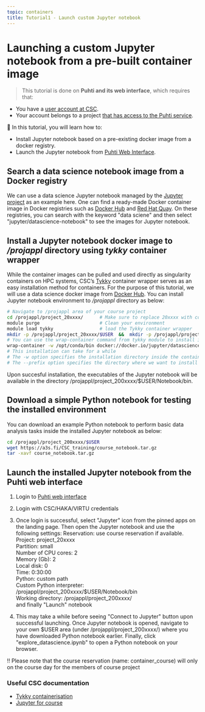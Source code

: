 ```yaml
---
topic: containers
title: Tutorial1 - Launch custom Jupyter notebook 
---
```


# Launching a custom Jupyter notebook from a pre-built container image

> This tutorial is done on **Puhti and its web interface**, which requires that:

- You have a [user account at CSC](https://docs.csc.fi/accounts/how-to-create-new-user-account/).
- Your account belongs to a project [that has access to the Puhti service](https://docs.csc.fi/accounts/how-to-add-service-access-for-project/).


💬 In this tutorial, you will learn how to:
  - Install Jupyter notebook based on a pre-existing docker image from a docker registry.
  - Launch the Jupyter notebook from [Puhti Web Interface](https://www.puhti.csc.fi/public/).
    
## Search a data science notebook image from a Docker registry

We can use a data science Jupyter notebook managed by the [Jupyter project](https://github.com/jupyter) as an example here. One can find a ready-made Docker container image in Docker registries such as [Docker Hub](https://hub.docker.com/) and [Red Hat Quay](https://quay.io/). On these registries, you can search with the keyword "data sciene" and then select "jupyter/datascience-notebook" to see the images for Jupyter notebook.

## Install a Jupyter notebook docker image to */projappl* directory using *tykky* container wrapper
While the container images can be pulled and used directly as singularity containers on HPC systems, CSC’s [Tykky](https://docs.csc.fi/computing/containers/tykky/) container wrapper serves as an easy installation method for containers. For the purpose of this tutorial, we will use a data science docker image from [Docker Hub](https://hub.docker.com/r/jupyter/datascience-notebook). You can install Jupyter notebook environment to */projappl* directory as below:  

```bash
# Navigate to /projappl area of your course project 
cd /projappl/project_20xxxx/      # Make sure to replace 20xxxx with correct course project number
module purge                      # Clean your environment
module load tykky                 # load the Tykky container wrapper
mkdir -p /projappl/project_20xxxx/$USER  &&  mkdir -p /projappl/project_20xxxx/$USER/Notebook
# You can use the wrap-container command from tykky module to install image binaries to /projappl
wrap-container -w /opt/conda/bin docker://docker.io/jupyter/datascience-notebook:x86_64-ubuntu-22.04 --prefix /projappl/project_200xxxx/$USER/Notebook
# This installation can take for a while
# The -w option specifies the installation directory inside the container. For this data science container image, path is /opt/conda/bin
# The --prefix option specifies the directory where we want to install the software on the host system.
```
Upon succesful installation, the executables of the Jupyter notebook will be available in the directory /projappl/project_200xxxx/$USER/Notebook/bin. 

## Download a simple Python notebook for testing the installed environment

You can download an example Python notebook to perform basic data analysis tasks inside the installed Jupyter notebook as below: 
```bash
cd /projappl/project_200xxxx/$USER
wget https://a3s.fi/CSC_training/course_notebook.tar.gz
tar -xavf course_notebook.tar.gz
```

## Launch the installed Jupyter notebook from the Puhti web interface

1. Login to [Puhti web interface](https://www.puhti.csc.fi)
2. Login with CSC/HAKA/VIRTU credentials 
3. Once login is successful, select "Jupyter" icon from the pinned apps on the landing page.  Then open the Jupyter notebook and use the following settings:
    Reservation: use course reservation if available.  
    Project: project_20xxxx   
    Partition: small  
    Number of CPU cores: 2  
    Memory (Gb): 2  
    Local disk: 0  
    Time: 0:30:00  
    Python: custom path  
    Custom Python interpreter: /projappl/project_200xxxx/$USER/Notebook/bin  
    Working directory: /projappl/project_200xxxx/  
    and finally "Launch" notebook  
   
 4. This may take a while before seeing "Connect to Jupyter" button upon successful launching. Once Jupyter notebook is opened, navigate to your own $USER area (under /projappl/project_200xxxx/) where you have downloaded Python notebook earlier. Finally, click "explore_datascience.ipynb" to open a Python notebook on your browser.

‼️  Please note that the course reservation (name: container_course) will only on the course day for the members of course project

###  Useful CSC documentation

- [Tykky containerisation](https://docs.csc.fi/computing/containers/tykky/)
- [Jupyter for course](https://docs.csc.fi/computing/webinterface/jupyter-for-courses/)

